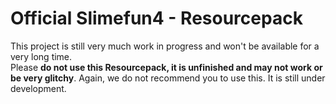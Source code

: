 # Official Slimefun4 - Resourcepack
This project is still very much work in progress and won't be available for a very long time.<br>
Please __do not use this Resourcepack, it is unfinished and may not work or be very glitchy__. Again, we do not recommend you to use this. It is still under development.
